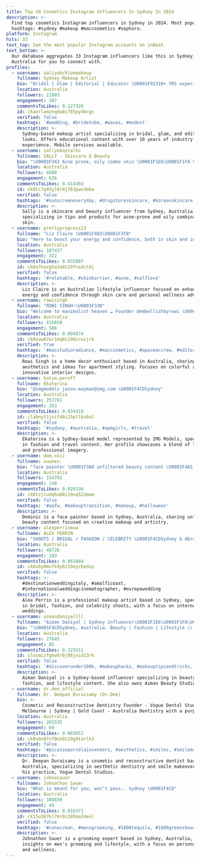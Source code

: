 ```yaml
---
title: Top 10 Cosmetics Instagram Influencers In Sydney In 2024
description: >-
  Find top cosmetics Instagram influencers in Sydney in 2024. Most popular
  hashtags: #sydney #makeup #maccosmetics #sephora.
platform: Instagram
hits: 33
text_top: See the most popular Instagram accounts on inBeat.
text_bottom: >-
  Our database aggregates 33 Instagram influencers like this in Sydney,
  Australia for you to connect with.
profiles:
  - username: aaliyahchloemakeup
    fullname: Sydney Makeup Artist
    bio: "Bridal | Glam | Editorial | Educator \U0001F91310+ YRS experience \U0001F4DACert 3 Makeup \U0001F698 mobile 3+ \U0001F4B5 @bperfectcosmetics aaliyahchloe20 \U0001F4B0 @morphebrushes GLAMFAM1475"
    location: Australia
    followers: 21803
    engagement: 207
    commentsToLikes: 0.127326
    id: ckaorlamznqdw0i785py40cgc
    verified: false
    hashtags: '#wedding, #bridetobe, #waves, #modest'
    description: >-
      Sydney-based makeup artist specializing in bridal, glam, and editorial
      looks. Offers educational content with over 10 years of industry
      experience. Mobile services available.
  - username: sallyokaytalks
    fullname: SALLY - Skincare & Beauty
    bio: "\U0001F343 Acne prone, oily combo skin \U0001F1E6\U0001F1FA Sydney, Australia \U0001F4E7 sallyokaytalks@gmail.com"
    location: Australia
    followers: 6680
    engagement: 626
    commentsToLikes: 0.414493
    id: ck8tc7q45yl8r0j783pwo3mba
    verified: false
    hashtags: '#sunscreeneveryday, #drugstoreskincare, #koreanskincare, #skincaretips101'
    description: >-
      Sally is a skincare and beauty influencer from Sydney, Australia,
      specializing in tips and products for acne-prone and oily combination
      skin.
  - username: prettyprogress23
    fullname: "Liz Claire \U0001F483\U0001F3FB"
    bio: "Here to boost your energy and confidence, both in skin and in life \U0001F609❤️‍\U0001F525\U0001FAF6\U0001F3FB Sydney \U0001F4CD \U0001F4E7 hannah@musemgmt.com.au Product recs below ⬇️"
    location: Australia
    followers: 107427
    engagement: 322
    commentsToLikes: 0.035807
    id: ck0u7ooxg5a3a0i19fnsdctdj
    verified: false
    hashtags: '#relatable, #skinbarrier, #acne, #selflove'
    description: >-
      Liz Claire is an Australian lifestyle influencer focused on enhancing
      energy and confidence through skin care and personal wellness advice.
  - username: rowisingh
    fullname: "ROWI SINGH⚡️\U0001F33B"
    bio: "Welcome to maximalist heaven ☁️ Founder @embellishbyrowi \U0001F3E1 @rowisroom \U0001F4CD South Asian on Gadigal Land/Sydney \U0001F48C: hi@rowisingh.com \U0001F4E7 elleny@mgmt.com.au"
    location: Australia
    followers: 416650
    engagement: 586
    commentsToLikes: 0.004874
    id: ck0vvw87or1mq0i199zrwijrk
    verified: true
    hashtags: '#macstudioradiance, #maccosmetics, #apacmaccrew, #editorialmakeup'
    description: >-
      Rowi Singh is a home decor enthusiast based in Australia, sharing vibrant
      aesthetics and ideas for apartment styling. Focuses on colorful and
      innovative interior designs.
  - username: katya.peroff
    fullname: Ekaterina
    bio: "@imgmodels jason.mayman@img.com \U0001F4CDSydney"
    location: Australia
    followers: 253781
    engagement: 263
    commentsToLikes: 0.034418
    id: clabnyt1jsif40i23pllbs6o1
    verified: false
    hashtags: '#sydney, #australia, #apmgirls, #travel'
    description: >-
      Ekaterina is a Sydney-based model represented by IMG Models, specializing
      in fashion and travel content. Her profile showcases a blend of lifestyle
      and professional imagery.
  - username: dom.skii
    fullname: ᴅᴏᴍɪɴɪᴄ
    bio: "face painter \U0001F3A8 unfiltered beauty content \U0001F4A5 \U0001F4CD Sydney, Australia \U0001F1F5\U0001F1ED\U0001F1E6\U0001F1FA Business/PR: shane@onedaydream.com.au \U0001F48C"
    location: Australia
    followers: 154792
    engagement: 148
    commentsToLikes: 0.026336
    id: ck0tzjcudqhn80i19nq522mem
    verified: false
    hashtags: '#aafw, #makeuptransition, #makeup, #halloween'
    description: >-
      Dominic is a face painter based in Sydney, Australia, sharing unfiltered
      beauty content focused on creative makeup and artistry.
  - username: alexperrinmua
    fullname: ALEX PERRIN
    bio: "SHOOTS / BRIDAL / FASHION / CELEBRITY \U0001F4CDSydney & Abroad ✈️ \U0001F30F European Summer 2024 Wedding bookings open \U0001F5A4 Studio appointments please email us!"
    location: Australia
    followers: 48726
    engagement: 183
    commentsToLikes: 0.061804
    id: ck0uby0mxfk9y0i19oyzbeduy
    verified: false
    hashtags: >-
      #destinationweddingitaly, #amalficoast,
      #internationalweddingcinematographer, #europewedding
    description: >-
      Alex Perrin is a professional makeup artist based in Sydney, specializing
      in bridal, fashion, and celebrity shoots, with a focus on international
      weddings.
  - username: aimandaniyallll
    fullname: "Aiman Daniyal | Sydney influencer\U0001F1E6\U0001F1FA\U0001F1F5\U0001F1F0"
    bio: "\U0001F4CDSydney, Australia. Beauty | Fashion | Lifestyle // Owned: @aimanbeautystudio"
    location: Australia
    followers: 27645
    engagement: 85
    commentsToLikes: 0.325511
    id: closmizfgmv6r0j08jvid13rk
    verified: false
    hashtags: '#discoverunder100k, #makeuphacks, #makeuptipsandtricks, #karachibloggers'
    description: >-
      Aiman Daniyal is a Sydney-based influencer specializing in beauty,
      fashion, and lifestyle content. She also owns Aiman Beauty Studio.
  - username: dr.dee_official
    fullname: Dr. Deepan Duraisamy (Dr.Dee)
    bio: >-
      Cosmetic and Reconstructive Dentistry Founder - Vogue Dental Studios
      Melbourne | Sydney | Gold Coast - Australia Dentistry with a purpose ☺️
    location: Australia
    followers: 201535
    engagement: 69
    commentsToLikes: 0.003652
    id: ck0ubn97vf0ok0i19g9tarlh3
    verified: false
    hashtags: '#picassoporcelainveneers, #aesthetics, #smiles, #smilemakeovers'
    description: >-
      Dr. Deepan Duraisamy is a cosmetic and reconstructive dentist based in
      Australia, specializing in aesthetic dentistry and smile makeovers through
      his practice, Vogue Dental Studios.
  - username: johnosauer
    fullname: Johnathon Sauer
    bio: "What is meant for you, won’t pass.. Sydney \U0001F4CD"
    location: Australia
    followers: 100830
    engagement: 49
    commentsToLikes: 0.016371
    id: ck15u367kl76r0i195ma24exl
    verified: false
    hashtags: '#conairman, #mensgrooming, #1800tequila, #1800greenshouse'
    description: >-
      Johnathon Sauer is a grooming expert based in Sydney, Australia, sharing
      insights on men's grooming and lifestyle, with a focus on personal care
      and wellness.
---
```


